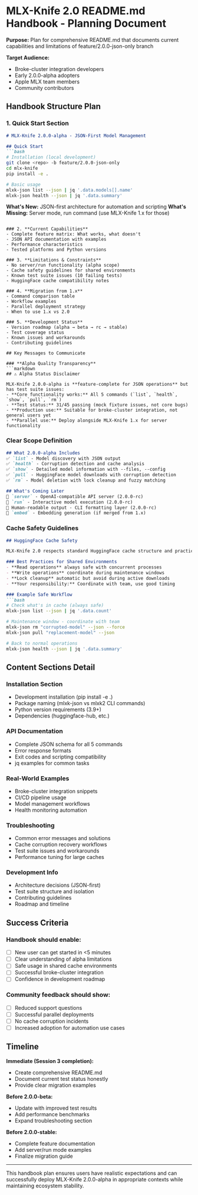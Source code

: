 # MLX-Knife 2.0 README.md Handbook - Planning Document

**Purpose:** Plan for comprehensive README.md that documents current capabilities and limitations of feature/2.0.0-json-only branch

**Target Audience:** 
- Broke-cluster integration developers
- Early 2.0.0-alpha adopters
- Apple MLX team members
- Community contributors

## Handbook Structure Plan

### 1. **Quick Start Section**
```markdown
# MLX-Knife 2.0.0-alpha - JSON-First Model Management

## Quick Start
```bash
# Installation (local development)
git clone <repo> -b feature/2.0.0-json-only
cd mlx-knife
pip install -e .

# Basic usage
mlxk-json list --json | jq '.data.models[].name'
mlxk-json health --json | jq '.data.summary'
```

**What's New:** JSON-first architecture for automation and scripting
**What's Missing:** Server mode, run command (use MLX-Knife 1.x for those)
```

### 2. **Current Capabilities**
- Complete feature matrix: What works, what doesn't
- JSON API documentation with examples
- Performance characteristics
- Tested platforms and Python versions

### 3. **Limitations & Constraints**
- No server/run functionality (alpha scope)
- Cache safety guidelines for shared environments
- Known test suite issues (10 failing tests)
- HuggingFace cache compatibility notes

### 4. **Migration from 1.x**
- Command comparison table
- Workflow examples
- Parallel deployment strategy
- When to use 1.x vs 2.0

### 5. **Development Status**
- Version roadmap (alpha → beta → rc → stable)
- Test coverage status
- Known issues and workarounds
- Contributing guidelines

## Key Messages to Communicate

### **Alpha Quality Transparency**
```markdown
## ⚠️ Alpha Status Disclaimer

MLX-Knife 2.0.0-alpha is **feature-complete for JSON operations** but has test suite issues:
- **Core functionality works:** All 5 commands (`list`, `health`, `show`, `pull`, `rm`)
- **Test status:** 31/45 passing (mock fixture issues, not core bugs)
- **Production use:** Suitable for broke-cluster integration, not general users yet
- **Parallel use:** Deploy alongside MLX-Knife 1.x for server functionality
```

### **Clear Scope Definition**
```markdown
## What 2.0.0-alpha Includes
✅ `list` - Model discovery with JSON output
✅ `health` - Corruption detection and cache analysis  
✅ `show` - Detailed model information with --files, --config
✅ `pull` - HuggingFace model downloads with corruption detection
✅ `rm` - Model deletion with lock cleanup and fuzzy matching

## What's Coming Later
🔄 `server` - OpenAI-compatible API server (2.0.0-rc)
🔄 `run` - Interactive model execution (2.0.0-rc)
🔄 Human-readable output - CLI formatting layer (2.0.0-rc)
🔄 `embed` - Embedding generation (if merged from 1.x)
```

### **Cache Safety Guidelines**
```markdown
## HuggingFace Cache Safety

MLX-Knife 2.0 respects standard HuggingFace cache structure and practices:

### Best Practices for Shared Environments
- **Read operations** always safe with concurrent processes
- **Write operations** coordinate during maintenance windows  
- **Lock cleanup** automatic but avoid during active downloads
- **Your responsibility:** Coordinate with team, use good timing

### Example Safe Workflow
```bash
# Check what's in cache (always safe)
mlxk-json list --json | jq '.data.count'

# Maintenance window - coordinate with team
mlxk-json rm "corrupted-model" --json --force
mlxk-json pull "replacement-model" --json

# Back to normal operations
mlxk-json health --json | jq '.data.summary'
```

## Content Sections Detail

### Installation Section
- Development installation (pip install -e .)
- Package naming (mlxk-json vs mlxk2 CLI commands)
- Python version requirements (3.9+)
- Dependencies (huggingface-hub, etc.)

### API Documentation
- Complete JSON schema for all 5 commands
- Error response formats
- Exit codes and scripting compatibility
- jq examples for common tasks

### Real-World Examples
- Broke-cluster integration snippets
- CI/CD pipeline usage
- Model management workflows
- Health monitoring automation

### Troubleshooting
- Common error messages and solutions
- Cache corruption recovery workflows
- Test suite issues and workarounds
- Performance tuning for large caches

### Development Info
- Architecture decisions (JSON-first)
- Test suite structure and isolation
- Contributing guidelines
- Roadmap and timeline

## Success Criteria

### Handbook should enable:
- [ ] New user can get started in <5 minutes
- [ ] Clear understanding of alpha limitations
- [ ] Safe usage in shared cache environments
- [ ] Successful broke-cluster integration
- [ ] Confidence in development roadmap

### Community feedback should show:
- [ ] Reduced support questions
- [ ] Successful parallel deployments
- [ ] No cache corruption incidents
- [ ] Increased adoption for automation use cases

## Timeline

**Immediate (Session 3 completion):**
- Create comprehensive README.md
- Document current test status honestly
- Provide clear migration examples

**Before 2.0.0-beta:**
- Update with improved test results
- Add performance benchmarks
- Expand troubleshooting section

**Before 2.0.0-stable:**
- Complete feature documentation
- Add server/run mode examples
- Finalize migration guide

---

This handbook plan ensures users have realistic expectations and can successfully deploy MLX-Knife 2.0.0-alpha in appropriate contexts while maintaining ecosystem stability.